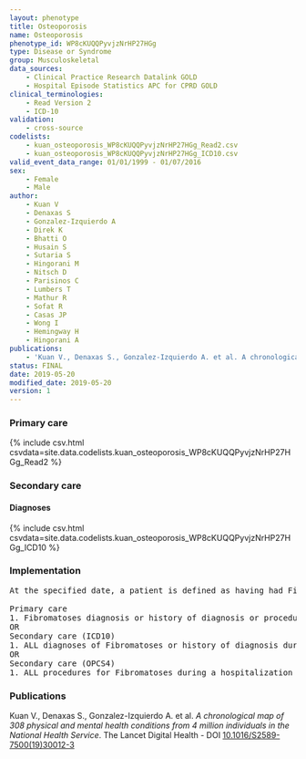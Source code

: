 ```yaml
---
layout: phenotype
title: Osteoporosis
name: Osteoporosis
phenotype_id: WP8cKUQQPyvjzNrHP27HGg 
type: Disease or Syndrome
group: Musculoskeletal
data_sources: 
    - Clinical Practice Research Datalink GOLD
    - Hospital Episode Statistics APC for CPRD GOLD
clinical_terminologies: 
    - Read Version 2
    - ICD-10
validation: 
    - cross-source
codelists: 
    - kuan_osteoporosis_WP8cKUQQPyvjzNrHP27HGg_Read2.csv
    - kuan_osteoporosis_WP8cKUQQPyvjzNrHP27HGg_ICD10.csv
valid_event_data_range: 01/01/1999 - 01/07/2016
sex: 
    - Female
    - Male
author: 
    - Kuan V
    - Denaxas S
    - Gonzalez-Izquierdo A
    - Direk K
    - Bhatti O
    - Husain S
    - Sutaria S
    - Hingorani M
    - Nitsch D
    - Parisinos C
    - Lumbers T
    - Mathur R
    - Sofat R
    - Casas JP
    - Wong I
    - Hemingway H
    - Hingorani A
publications: 
    - 'Kuan V., Denaxas S., Gonzalez-Izquierdo A. et al. A chronological map of 308 physical and mental health conditions from 4 million individuals in the National Health Service. The Lancet Digital Health - DOI: 10.1016/S2589-7500(19)30012-3' 
status: FINAL
date: 2019-05-20
modified_date: 2019-05-20
version: 1
---
```

### Primary care 
{% include csv.html csvdata=site.data.codelists.kuan_osteoporosis_WP8cKUQQPyvjzNrHP27HGg_Read2 %}
### Secondary care 
#### Diagnoses 
{% include csv.html csvdata=site.data.codelists.kuan_osteoporosis_WP8cKUQQPyvjzNrHP27HGg_ICD10 %}
### Implementation 
<pre>At the specified date, a patient is defined as having had Fibromatoses IF they meet the criteria for any of the following on or before the specified date. The earliest date on which the individual meets any of the following criteria on or before the specified date is defined as the first event date:

Primary care
1. Fibromatoses diagnosis or history of diagnosis or procedure during a consultation 
OR
Secondary care (ICD10)
1. ALL diagnoses of Fibromatoses or history of diagnosis during a hospitalization
OR
Secondary care (OPCS4)
1. ALL procedures for Fibromatoses during a hospitalization</pre> 
 
### Publications 
Kuan V., Denaxas S., Gonzalez-Izquierdo A. et al. _A chronological map of 308 physical and mental health conditions from 4 million individuals in the National Health Service_. The Lancet Digital Health - DOI <a href='https://www.thelancet.com/journals/landig/article/PIIS2589-7500(19)30012-3/fulltext'>10.1016/S2589-7500(19)30012-3</a>